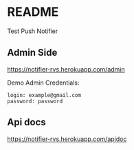 # README
Test Push Notifier

## Admin Side  
https://notifier-rvs.herokuapp.com/admin

Demo Admin Credentials:

    login: example@gmail.com
    password: password


## Api docs

https://notifier-rvs.herokuapp.com/apidoc


